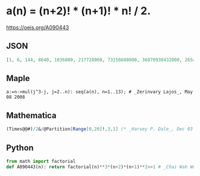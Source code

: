 # a\(n\) \= \(n\+2\)\! \* \(n\+1\)\! \* n\! / 2\.
https://oeis.org/A090443
## JSON
```JSON
[1, 6, 144, 8640, 1036800, 217728000, 73156608000, 36870930432000, 26547069911040000, 26281599211929600000, 34691710959747072000000, 59530976006925975552000000, 130015651599126330605568000000, 354942728865614882553200640000000, 1192607568988466005378754150400000000]
```
## Maple
```Maple
a:=n->mul(j^3-j, j=2..n): seq(a(n), n=1..13); # _Zerinvary Lajos_, May 08 2008
```
## Mathematica
```Mathematica
(Times@@#)/2&/@Partition[Range[0,20]!,3,1] (* _Harvey P. Dale_, Dec 03 2017 *)
```
## Python
```Python
from math import factorial
def A090443(n): return factorial(n)**3*(n+2)*(n+1)**2>>1 # _Chai Wah Wu_, Apr 22 2024
```
